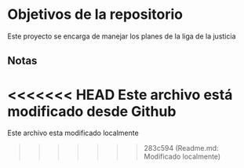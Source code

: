 # Objetivos de la repositorio

Este proyecto se encarga de manejar los planes de la liga de la justicia


## Notas
<<<<<<< HEAD
Este archivo está modificado desde Github
=======
Este archivo esta modificado localmente
>>>>>>> 283c594 (Readme.md: Modificado localmente)
